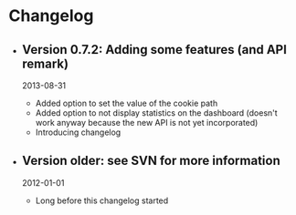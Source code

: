 # Changelog

*   ## Version 0.7.2: Adding some features (and API remark)
    2013-08-31

    *   Added option to set the value of the cookie path
    *   Added option to not display statistics on the dashboard (doesn't work anyway because the new API is not yet incorporated)
    *   Introducing changelog
    
*   ## Version older: see SVN for more information
    2012-01-01

    *   Long before this changelog started